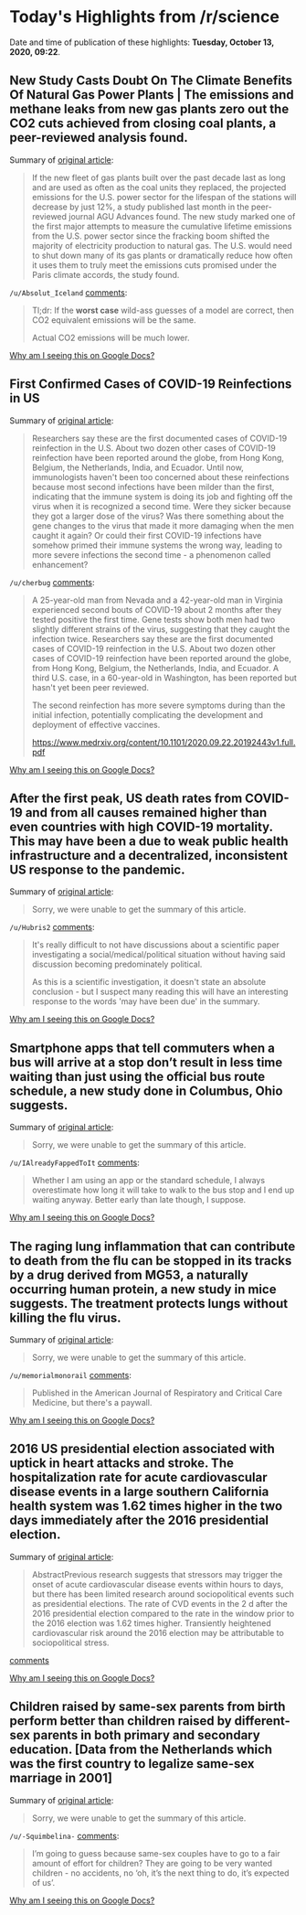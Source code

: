 # Today's Highlights from /r/science

Date and time of publication of these highlights: **Tuesday, October 13, 2020, 09:22**.

## New Study Casts Doubt On The Climate Benefits Of Natural Gas Power Plants | The emissions and methane leaks from new gas plants zero out the CO2 cuts achieved from closing coal plants, a peer-reviewed analysis found.

Summary of [original article](https://m.huffpost.com/us/entry/us_5f7f74f0c5b664e5babb0ea8?guccounter=1&utm_campaign=Hot+News&utm_medium=email&_hsmi=97281227&_hsenc=p2ANqtz--ANffN6pugEC0off0mqQ0lA7foY6dDXXwHW6ufrD_u1s-GJ9BaRBrK-rOGzGwH19NHK9uq5dK8wK3PTwFaBQPMIFbp1w&utm_content=97281227&utm_source=hs_email):

> If the new fleet of gas plants built over the past decade last as long and are used as often as the coal units they replaced, the projected emissions for the U.S. power sector for the lifespan of the stations will decrease by just 12%, a study published last month in the peer-reviewed journal AGU Advances found. The new study marked one of the first major attempts to measure the cumulative lifetime emissions from the U.S. power sector since the fracking boom shifted the majority of electricity production to natural gas. The U.S. would need to shut down many of its gas plants or dramatically reduce how often it uses them to truly meet the emissions cuts promised under the Paris climate accords, the study found.

`/u/Absolut_Iceland` [comments](https://www.reddit.com/r/science/comments/jacurr/new_study_casts_doubt_on_the_climate_benefits_of/):

> Tl;dr: If the **worst case** wild-ass guesses of a model are correct, then CO2 equivalent emissions will be the same.
> 
> Actual CO2 emissions will be much lower.

[Why am I seeing this on Google Docs?](https://docs.google.com/document/d/1Dc6We63vOXIZsc0op-Bt4abqkYjXzOigalQqFxmvvbM/edit?usp=sharing)

## First Confirmed Cases of COVID-19 Reinfections in US

Summary of [original article](https://www.medscape.com/viewarticle/939003?src=mkm_covid_update_201012_mscpedit_&uac=168522FV&impID=2616440&faf=1):

> Researchers say these are the first documented cases of COVID-19 reinfection in the U.S. About two dozen other cases of COVID-19 reinfection have been reported around the globe, from Hong Kong, Belgium, the Netherlands, India, and Ecuador. Until now, immunologists haven't been too concerned about these reinfections because most second infections have been milder than the first, indicating that the immune system is doing its job and fighting off the virus when it is recognized a second time. Were they sicker because they got a larger dose of the virus? Was there something about the gene changes to the virus that made it more damaging when the men caught it again? Or could their first COVID-19 infections have somehow primed their immune systems the wrong way, leading to more severe infections the second time - a phenomenon called enhancement?

`/u/cherbug` [comments](https://www.reddit.com/r/science/comments/ja2fdj/first_confirmed_cases_of_covid19_reinfections_in/):

> A 25-year-old man from Nevada and a 42-year-old man in Virginia experienced second bouts of COVID-19 about 2 months after they tested positive the first time. Gene tests show both men  had two slightly different strains of the virus, suggesting that they  caught the infection twice. 
> Researchers say these are the first documented cases of COVID-19 reinfection in the U.S. About two dozen other cases of COVID-19 reinfection have been reported around the globe, from Hong Kong, Belgium, the Netherlands, India, and Ecuador.  A third U.S. case, in a 60-year-old in Washington, has been reported but hasn't yet been peer reviewed. 
> 
> The second reinfection has more severe symptoms during than the initial infection, potentially complicating the development and deployment of effective vaccines.
> 
> https://www.medrxiv.org/content/10.1101/2020.09.22.20192443v1.full.pdf

[Why am I seeing this on Google Docs?](https://docs.google.com/document/d/1Dc6We63vOXIZsc0op-Bt4abqkYjXzOigalQqFxmvvbM/edit?usp=sharing)

## After the first peak, US death rates from COVID-19 and from all causes remained higher than even countries with high COVID-19 mortality. This may have been a due to weak public health infrastructure and a decentralized, inconsistent US response to the pandemic.

Summary of [original article](https://jamanetwork.com/journals/jama/fullarticle/2771841):

> Sorry, we were unable to get the summary of this article.

`/u/Hubris2` [comments](https://www.reddit.com/r/science/comments/j9zfzp/after_the_first_peak_us_death_rates_from_covid19/):

> It's really difficult to not have discussions about a scientific paper investigating a social/medical/political situation without having said discussion becoming predominately political.
> 
> As this is a scientific investigation, it doesn't state an absolute conclusion - but I suspect many reading this will have an interesting response to the words 'may have been due' in the summary.

[Why am I seeing this on Google Docs?](https://docs.google.com/document/d/1Dc6We63vOXIZsc0op-Bt4abqkYjXzOigalQqFxmvvbM/edit?usp=sharing)

## Smartphone apps that tell commuters when a bus will arrive at a stop don’t result in less time waiting than just using the official bus route schedule, a new study done in Columbus, Ohio suggests.

Summary of [original article](https://news.osu.edu/want-to-wait-less-at-the-bus-stop-beware-real-time-updates/):

> Sorry, we were unable to get the summary of this article.

`/u/IAlreadyFappedToIt` [comments](https://www.reddit.com/r/science/comments/jabu41/smartphone_apps_that_tell_commuters_when_a_bus/):

> Whether I am using an app or the standard schedule, I always overestimate how long it will take to walk to the bus stop and I end up waiting anyway.  Better early than late though, I suppose.

[Why am I seeing this on Google Docs?](https://docs.google.com/document/d/1Dc6We63vOXIZsc0op-Bt4abqkYjXzOigalQqFxmvvbM/edit?usp=sharing)

## The raging lung inflammation that can contribute to death from the flu can be stopped in its tracks by a drug derived from MG53, a naturally occurring human protein, a new study in mice suggests. The treatment protects lungs without killing the flu virus.

Summary of [original article](https://news.osu.edu/stopping-lethal-lung-damage-from-the-flu-with-a-natural-human-protein/):

> Sorry, we were unable to get the summary of this article.

`/u/memorialmonorail` [comments](https://www.reddit.com/r/science/comments/j9wlg9/the_raging_lung_inflammation_that_can_contribute/):

> Published in the American Journal of Respiratory and Critical Care Medicine, but there's a paywall.

[Why am I seeing this on Google Docs?](https://docs.google.com/document/d/1Dc6We63vOXIZsc0op-Bt4abqkYjXzOigalQqFxmvvbM/edit?usp=sharing)

## 2016 US presidential election associated with uptick in heart attacks and stroke. The hospitalization rate for acute cardiovascular disease events in a large southern California health system was 1.62 times higher in the two days immediately after the 2016 presidential election.

Summary of [original article](https://www.pnas.org/content/early/2020/10/06/2012096117):

> AbstractPrevious research suggests that stressors may trigger the onset of acute cardiovascular disease events within hours to days, but there has been limited research around sociopolitical events such as presidential elections. The rate of CVD events in the 2 d after the 2016 presidential election compared to the rate in the window prior to the 2016 election was 1.62 times higher. Transiently heightened cardiovascular risk around the 2016 election may be attributable to sociopolitical stress.

[comments](https://www.reddit.com/r/science/comments/jadsd9/2016_us_presidential_election_associated_with/)

[Why am I seeing this on Google Docs?](https://docs.google.com/document/d/1Dc6We63vOXIZsc0op-Bt4abqkYjXzOigalQqFxmvvbM/edit?usp=sharing)

## Children raised by same-sex parents from birth perform better than children raised by different-sex parents in both primary and secondary education. [Data from the Netherlands which was the first country to legalize same-sex marriage in 2001]

Summary of [original article](https://journals.sagepub.com/doi/full/10.1177/0003122420957249):

> Sorry, we were unable to get the summary of this article.

`/u/-Squimbelina-` [comments](https://www.reddit.com/r/science/comments/j9s6sz/children_raised_by_samesex_parents_from_birth/):

> I’m going to guess because same-sex couples have to go to a fair amount of effort for children? They are going to be very wanted children - no accidents, no ‘oh, it’s the next thing to do, it’s expected of us’.

[Why am I seeing this on Google Docs?](https://docs.google.com/document/d/1Dc6We63vOXIZsc0op-Bt4abqkYjXzOigalQqFxmvvbM/edit?usp=sharing)

